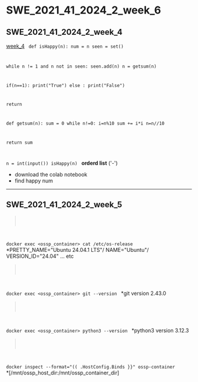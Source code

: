 # SWE_2021_41_2024_2_week_6
## SWE_2021_41_2024_2_week_4
[week_4](https://github.com/minju0304/SWE_2021_41_2024_2_week4.git)
<code>
def isHappy(n):
  num = n
  seen = set()

  while n != 1 and n not in seen:
    seen.add(n)
    n = getsum(n)

  if(n==1):
    print("True")
  else :
    print("False")

  return

def getsum(n):
  sum = 0
  while n!=0:
    i=n%10
    sum += i*i
    n=n//10

  return sum

n = int(input())
isHappy(n)
</code>
__orderd list__ ('-')
- download the colab notebook
- find happy num
---
## SWE_2021_41_2024_2_week_5
><code>
docker exec <ossp_container> cat /etc/os-release
</code>
*PRETTY_NAME="Ubuntu 24.04.1 LTS"/
NAME="Ubuntu"/
VERSION_ID="24.04" ... etc
><code>
docker exec <ossp_container> git --version
</code>
*git version 2.43.0
><code>
docker exec <ossp_container> python3 --version
</code>
*python3 version 3.12.3
><code>
docker inspect --format="(( .HostConfig.Binds }}" ossp-container 
</code>
*[/mnt/ossp_host_dir:/mnt/ossp_container_dir]
